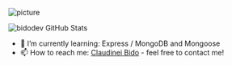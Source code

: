 ![picture](https://raw.githubusercontent.com/saadeghi/saadeghi/master/dino.gif)

![bidodev GitHub Stats](https://github-readme-stats.vercel.app/api?username=bidodev&hide=["stars"]&show_icons=true)

- 🌱 I’m currently learning: Express / MongoDB and Mongoose
- 📫 How to reach me: [Claudinei Bido](https://www.linkedin.com/in/bidoc/) - feel free to contact me!
